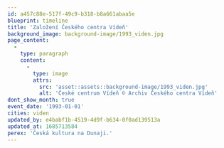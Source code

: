 ```yaml
---
id: a457c88e-517f-49c9-b318-b8a661abaa5e
blueprint: timeline
title: 'Založení Českého centra Vídeň'
background_image: background-image/1993_viden.jpg
page_content:
  -
    type: paragraph
    content:
      -
        type: image
        attrs:
          src: 'asset::assets::background-image/1993_viden.jpg'
          alt: 'České centrum Vídeň © Archiv Českého centra Vídeň'
dont_show_month: true
event_date: '1993-01-01'
cities: viden
updated_by: e4babf1b-4519-4d9f-b634-0f0ad139513a
updated_at: 1685713584
perex: 'Česká kultura na Dunaji.'
---
```

